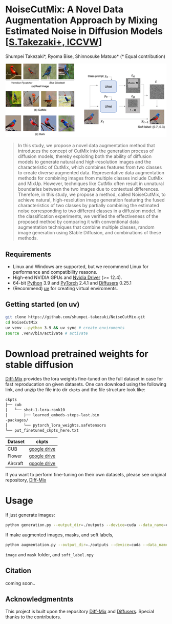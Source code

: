# NoiseCutMix: A Novel Data Augmentation Approach by Mixing Estimated Noise in Diffusion Models [[S.Takezaki+, ICCVW]()]

Shumpei Takezaki\*, Ryoma Bise, Shinnosuke Matsuo\* (\* Equal contribution)


![Illustration](./img/overview.jpg)

>In this study, we propose a novel data augmentation method that introduces the concept of CutMix into the generation process of diffusion models, thereby exploiting both the ability of diffusion models to generate natural and high-resolution images and the characteristic of CutMix, which combines features from two classes to create diverse augmented data. Representative data augmentation methods for combining images from multiple classes include CutMix and MixUp. However, techniques like CutMix often result in unnatural boundaries between the two images due to contextual differences. Therefore, in this study, we propose a method, called NoiseCutMix, to achieve natural, high-resolution image generation featuring the fused characteristics of two classes by partially combining the estimated noise corresponding to two different classes in a diffusion model. In the classification experiments, we verified the effectiveness of the proposed method by comparing it with conventional data augmentation techniques that combine multiple classes, random image generation using Stable Diffusion, and combinations of these methods.

## Requirements
* Linux and Windows are supported, but we recommend Linux for performance and compatibility reasons.
* High-end NVIDIA GPUs and [Nvidia Driver](https://documentation.ubuntu.com/server/how-to/graphics/install-nvidia-drivers/) (>= 12.4).
* 64-bit [Python](https://www.python.org/) 3.9 and [PyTorch](https://pytorch.org) 2.4.1 and [Diffusers](https://github.com/huggingface/diffusers) 0.25.1
* (Recommend) [uv](https://github.com/astral-sh/uv) for creating virtual enviroments.

## Getting started (on uv)
```.bash
git clone https://github.com/shumpei-takezaki/NoiseCutMix.git
cd NoiseCutMix
uv venv --python 3.9 && uv sync # create enviroments
source .venv/bin/activate # activate
```

# Download pretrained weights for stable diffusion
[Diff-Mix](https://github.com/Zhicaiwww/Diff-Mix/) provides the lora weights fine-tuned on the full dataset in case for fast reproducation on given datasets. One can download using the following link, and unzip the file into dir `ckpts` and the file structure look like:

```
ckpts
├── cub                                                                                                                                                                                                                                          
│   └── shot-1-lora-rank10
│       ├── learned_embeds-steps-last.bin                                                                                                                                                                                                        -packages/
│       └── pytorch_lora_weights.safetensors
└── put_finetuned_ckpts_here.txt
```

| Dataset | ckpts                                                  |
|---------|---------------------------------------------------------------------|
| CUB     | [google drive](https://drive.google.com/file/d/1AOX4TcXSPGRSmxSgB08L8P-28c5TPkxw/view?usp=sharing) |
| Flower  | [google drive](https://drive.google.com/file/d/1hBodBaLb_GokxfMXvQyhr4OGzyBgyBm0/view?usp=sharing) |
| Aircraft| [google drive](https://drive.google.com/file/d/19PuRbIsurv1IKeu-jx5WieocMy5rfIKg/view?usp=sharing) |

If you want to perform fine-tuning on their own datasets, please see original repository, [Diff-Mix](https://github.com/Zhicaiwww/Diff-Mix/blob/master/README.md#customized-fine-tuning) 

# Usage
If just generate images:
```.bash
python generation.py --output_dir=./outputs --device=cuda --data_name=cub --ckpt_path=./ckpts/cub/shot-1-lora-rank10 --num_gen=8 --guidance_scale=7.5 --num_inference_steps=25 --alpha=1.0
```

If make augmented images, masks, and soft labels,
```.bash
python augmentation.py --output_dir=./outputs --device=cuda --data_name=cub --ckpt_path=./ckpts/cub/shot-1-lora-rank10 --batch_size=8 --num_aug=1000 --guidance_scale=7.5 --num_inference_steps=25 --alpha=1.0
```
`image` and `mask` folder, and `soft_label.npy`

## Citation
coming soon..

## Acknowledgmentnts
This project is built upon the repository [Diff-Mix](https://github.com/Zhicaiwww/Diff-Mix/) and [Diffusers](https://github.com/huggingface/diffusers). Special thanks to the contributors.
